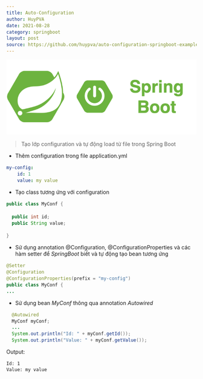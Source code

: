 ```yaml
---
title: Auto-Configuration
author: HuyPVA
date: 2021-08-28
category: springboot
layout: post
source: https://github.com/huypva/auto-configuration-springboot-example
---
```


<div align="center">
    <img src="../assets/images/spring_boot_icon.png"/>
</div>

> Tạo lớp configuration và tự động load từ file trong Spring Boot

- Thêm configuration trong file application.yml
```yml
my-config:
    id: 1
    value: my value
``` 

- Tạo class tương ứng với configuration

```java
public class MyConf {

  public int id;
  public String value;

}
``` 

- Sử dụng annotation @Configuration, @ConfigurationProperties và các hàm setter để *SpringBoot* biết và tự động tạo bean tương ứng 

```java
@Setter
@Configuration
@ConfigurationProperties(prefix = "my-config")
public class MyConf {
...
```

- Sử dụng bean *MyConf* thông qua annotation *Autowired* 

```java
  @Autowired
  MyConf myConf;
  ...
  System.out.println("Id: " + myConf.getId());
  System.out.println("Value: " + myConf.getValue());
```

Output:

```
Id: 1
Value: my value
```